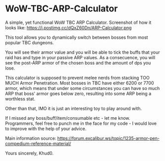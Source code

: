 # WoW-TBC-ARP-Calculator

A simple, yet functional WoW TBC ARP Calculator.
Screenshot of how it looks like: https://i.postimg.cc/dQxZ60Dn/ARP-Calculator.png

This tool allows you to dynamically switch between bosses from most popular TBC dungeons.

You will see their armor value and you will be able to tick the buffs that your raid has and type in your passive ARP values.
As a consecuence, you will see the post-ARP armor of the chosen boss and the amount of dps you lose.

This calculator is supposed to prevent melee nerds from stacking TOO MUCH Armor Penetration. Most bosses in TBC have either 6200 or 7700 armor, which means that under some circumstances you can have so much ARP that boss' armor goes below zero, resulting into some ARP being a worthless stat.

Other than that, IMO it is just an interesting toy to play around with.

If I missed any boss/buff/item/consumable etc - let me know.
Programmers, feel free to punch me in the face for my code - I would love to improve with the help of your advice.

Main information source: https://forum.excalibur.ws/topic/1235-armor-pen-compedium-reference-material/

Yours sincerely,
Khud0.

